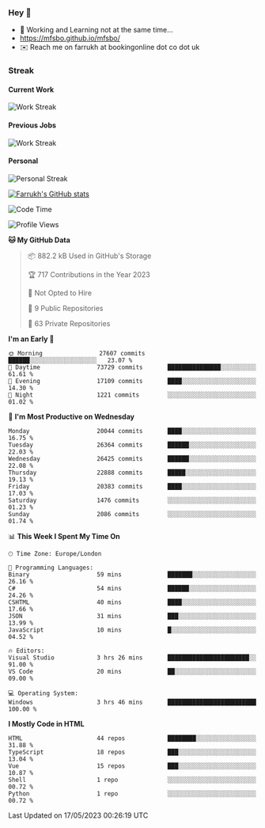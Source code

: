 ### Hey 👋

- 🏃 Working and Learning not at the same time...
- https://mfsbo.github.io/mfsbo/
- ✉️ Reach me on farrukh at bookingonline dot co dot uk

### Streak
#### Current Work
![Work Streak](https://streak-stats.demolab.com/?user=mfsbo)
#### Previous Jobs
![Work Streak](https://streak-stats.demolab.com/?user=farrukhcw)
#### Personal
![Personal Streak](https://streak-stats.demolab.com/?user=farrukhsubhani)

[![Farrukh's GitHub stats](https://github-readme-stats.vercel.app/api?username=mfsbo&hide=stars&count_private=true)](https://github.com/mfsbo/)

<!--START_SECTION:waka-->
![Code Time](http://img.shields.io/badge/Code%20Time-280%20hrs%2043%20mins-blue)

![Profile Views](http://img.shields.io/badge/Profile%20Views-0-blue)

**🐱 My GitHub Data** 

> 📦 882.2 kB Used in GitHub's Storage 
 > 
> 🏆 717 Contributions in the Year 2023
 > 
> 🚫 Not Opted to Hire
 > 
> 📜 9 Public Repositories 
 > 
> 🔑 63 Private Repositories 
 > 
**I'm an Early 🐤** 

```text
🌞 Morning                27607 commits       ██████░░░░░░░░░░░░░░░░░░░   23.07 % 
🌆 Daytime                73729 commits       ███████████████░░░░░░░░░░   61.61 % 
🌃 Evening                17109 commits       ████░░░░░░░░░░░░░░░░░░░░░   14.30 % 
🌙 Night                  1221 commits        ░░░░░░░░░░░░░░░░░░░░░░░░░   01.02 % 
```
📅 **I'm Most Productive on Wednesday** 

```text
Monday                   20044 commits       ████░░░░░░░░░░░░░░░░░░░░░   16.75 % 
Tuesday                  26364 commits       ██████░░░░░░░░░░░░░░░░░░░   22.03 % 
Wednesday                26425 commits       ██████░░░░░░░░░░░░░░░░░░░   22.08 % 
Thursday                 22888 commits       █████░░░░░░░░░░░░░░░░░░░░   19.13 % 
Friday                   20383 commits       ████░░░░░░░░░░░░░░░░░░░░░   17.03 % 
Saturday                 1476 commits        ░░░░░░░░░░░░░░░░░░░░░░░░░   01.23 % 
Sunday                   2086 commits        ░░░░░░░░░░░░░░░░░░░░░░░░░   01.74 % 
```


📊 **This Week I Spent My Time On** 

```text
🕑︎ Time Zone: Europe/London

💬 Programming Languages: 
Binary                   59 mins             ███████░░░░░░░░░░░░░░░░░░   26.16 % 
C#                       54 mins             ██████░░░░░░░░░░░░░░░░░░░   24.26 % 
CSHTML                   40 mins             ████░░░░░░░░░░░░░░░░░░░░░   17.66 % 
JSON                     31 mins             ███░░░░░░░░░░░░░░░░░░░░░░   13.99 % 
JavaScript               10 mins             █░░░░░░░░░░░░░░░░░░░░░░░░   04.52 % 

🔥 Editors: 
Visual Studio            3 hrs 26 mins       ███████████████████████░░   91.00 % 
VS Code                  20 mins             ██░░░░░░░░░░░░░░░░░░░░░░░   09.00 % 

💻 Operating System: 
Windows                  3 hrs 46 mins       █████████████████████████   100.00 % 
```

**I Mostly Code in HTML** 

```text
HTML                     44 repos            ████████░░░░░░░░░░░░░░░░░   31.88 % 
TypeScript               18 repos            ███░░░░░░░░░░░░░░░░░░░░░░   13.04 % 
Vue                      15 repos            ███░░░░░░░░░░░░░░░░░░░░░░   10.87 % 
Shell                    1 repo              ░░░░░░░░░░░░░░░░░░░░░░░░░   00.72 % 
Python                   1 repo              ░░░░░░░░░░░░░░░░░░░░░░░░░   00.72 % 
```




 Last Updated on 17/05/2023 00:26:19 UTC
<!--END_SECTION:waka-->
<!--
**mfsbo/mfsbo** is a ✨ _special_ ✨ repository because its `README.md` (this file) appears on your GitHub profile.

Here are some ideas to get you started:

- 🔭 I’m currently working on ...
- 🌱 I’m currently learning ...
- 👯 I’m looking to collaborate on ...
- 🤔 I’m looking for help with ...
- 💬 Ask me about ...
- 📫 How to reach me: ...
- 😄 Pronouns: ...
- ⚡ Fun fact: ...
-->
